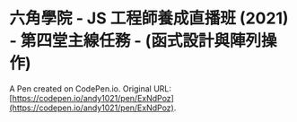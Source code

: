 # 六角學院 - JS 工程師養成直播班 (2021) - 第四堂主線任務 - (函式設計與陣列操作)

A Pen created on CodePen.io. Original URL: [https://codepen.io/andy1021/pen/ExNdPoz](https://codepen.io/andy1021/pen/ExNdPoz).


